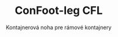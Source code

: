 ---
title: "ConFoot-leg CFL"
subtitle: "Kontajnerová noha pre rámové kontajnery"
mainImage: "/images/products/confoot-leg-cfl-main.jpg"
gallery:
  - "/images/products/confoot-leg-cfl-1.jpg"
  - "/images/products/confoot-leg-cfl-2.jpg"
  - "/images/products/confoot-leg-cfl-3.jpg"
shortDescription: "ConFoot-leg CFL je navrhnutý špeciálne pre rámované kontajnery, dokonale sedí na rámoch, čo umožňuje používanie kontajnerov ako úložných priestorov pre kvapaliny a iné materiály."
technicalDescription: "Model CFL je konštruovaný pre guľaté kontajnery, ktoré sa používajú na prepravu kvapalín vyžadujúcich odolnosť voči vysokému tlaku, pretože guľový tvar najlepšie rozdeľuje tlak, avšak potrebuje okolo seba rámy, aby bol prepraviteľný."
videoID: "C2KwnEb-npU"
faq:
  - question: "Čo je ConFoot-leg CFL?"
    answer: |
      ConFoot-leg CFL je navrhnutý špeciálne pre rámované kontajnery, dokonale sedí na rámoch, čo umožňuje používanie kontajnerov ako úložných priestorov pre kvapaliny a iné materiály.
  - question: "Ako funguje ConFoot-leg CFL?"
    answer: |
      ConFoot-leg CFL sa bezpečne prispôsobí rámom guľatých kontajnerov, poskytuje stabilnú podporu a umožňuje používanie kontajnera ako nádrže na kvapaliny pri vysokej tlaku. Nohy sú navrhnuté tak, aby odolávali tlaku a poskytli stabilný základ pre prepravu.
specifications:
  - name: "Hmotnosť"
    value: "24 kg na nohu"
  - name: "Nosnosť"
    value: "30 ton"
  - name: "Rozsah nastaviteľnosti"
    value: "1 043 mm až 1 448 mm"
  - name: "Materiál"
    value: "Oceľ vysokej kvality"
price: "3.500 EUR"
priceVAT: "4.235 EUR"
pricingNotes: "K dispozícii sú objemové zľavy. Pre viac informácií nás kontaktujte."
buyLink: "/contact"
howToUse: |
  1. Umiestnite nohu CFL do rohu rámu kontajnera
  2. Zapojte zaisťovací mechanizmus
  3. Ak je to potrebné, nastavte výšku v rozsahu od 1 043 mm do 1 448 mm
  4. Opakujte pre všetky potrebné rohy
  5. Spustite príves a odjazdite, pričom kontajner nechajte na nohách
benefits:
  - title: "Dokonalé prispôsobenie rámu"
    description: "Navrhnutý tak, aby dokonale sedel na rámy guľatých kontajnerov."
  - title: "Úložisko pre kvapaliny"
    description: "Umožňuje používanie kontajnerov ako úložných priestorov pre kvapaliny vyžadujúce odolnosť voči vysokému tlaku."
  - title: "Špecializovaný dizajn"
    description: "Navrhnutý špeciálne pre jedinečné požiadavky rámovaných kontajnerov."
  - title: "Univerzálne využitie"
    description: "Vhodný pre rôzne odvetvia, ktoré vyžadujú špecializované uloženie a manipuláciu s kontajnermi."
  - title: "Okamžitá mobilita"
    description: "Kontajnery sú vždy pripravené na prepravu - jednoducho pripojte príves pod kontajner a pokračujte v ceste."
  - title: "Optimalizácia nákladov"
    description: "Optimalizuje náklady a čas tým, že umožňuje špecializovanú manipuláciu s kontajnermi bez potreby ďalšieho vybavenia."
articleContent: |
  ## Čo je ConFoot-leg CFL?

  ConFoot-leg CFL je špecializované riešenie nohy kontajnera, navrhnuté špeciálne pre rámované kontajnery. Na rozdiel od štandardných prepravných kontajnerov, guľaté kontajnery používané na prepravu kvapalín vyžadujúcich odolnosť voči vysokému tlaku potrebujú rámy okolo seba, aby boli prepraviteľné, pretože guľový tvar najlepšie rozdeľuje tlak. Model CFL je navrhnutý tak, aby dokonale zapadol do týchto rámov, čo umožňuje, aby tieto špecializované kontajnery boli používané ako úložné priestory pre kvapaliny a iné materiály, ktoré vyžadujú odolnosť voči tlaku.

  ## Kľúčové výhody pre špecializovanú manipuláciu s kontajnermi

  ConFoot-leg CFL poskytuje významné prevádzkové výhody pre firmy, ktoré manipulujú s rámovanými kontajnermi, najmä tými používanými na prepravu a skladovanie kvapalín. Umožnením umiestnenia týchto špecializovaných kontajnerov na nohy môžete vytvárať flexibilné úložné riešenia pre kvapaliny a iné materiály citlivé na tlak bez potreby trvalej infraštruktúry.

  Model CFL umožňuje podnikom optimalizovať ich špecializované operácie s kontajnermi, pričom poskytuje spôsob, ako bezpečne podoprieť rámované kontajnery počas nakladania, vykladania a skladovania. Táto všestrannosť robí z modelu CFL ideálne riešenie pre odvetvia, ktoré sa spoliehajú na prepravu a skladovanie kvapalín a iných materiálov vyžadujúcich kontajnery odolné voči tlaku.

  ## Ako to funguje

  ConFoot-leg CFL sa bezpečne upevňuje na rámy špecializovaných kontajnerov a poskytuje stabilnú oporu, kým je kontajner umiestnený na nakladanie, vykladanie alebo skladovanie. Nohy majú nastavitelný rozsah od 1 043 mm do 1 448 mm, čo umožňuje univerzálne umiestnenie v rôznych prevádzkových prostrediach. Každá noha váži 24 kg, čo z nich robí ľahko manipulovateľný prvok pre operátorov, a zároveň systém poskytuje značnú nosnosť 30 ton.

  Inštalačný proces je jednoduchý:
  1. Umiestnite nohy CFL do rohov rámu kontajnera
  2. Zapojte zaisťovací mechanizmus na upevnenie nôh
  3. Nastavte výšku podľa vašich konkrétnych požiadaviek
  4. Spustite príves a odjazdite, pričom kontajner nechajte bezpečne podopretý na nohách

  Keď nastane čas premiestniť kontajner, jednoducho pripojte príves pod neho, upevnite kontajner na príves a odstráňte nohy, aby ste mohli pokračovať v ceste.

  ## Aplikácie ConFoot-leg CFL

  ### Chemický priemysel
  Chemický priemysel má výrazný prospech zo schopnosti CFL bezpečne podopierať kontajnery používané na skladovanie a prepravu chemikálií a kvapalných materiálov. Umožňovaním umiestnenia týchto špecializovaných kontajnerov na nohy môžu spoločnosti vytvárať flexibilné úložné riešenia, ktoré zachovávajú integritu materiálov citlivých na tlak a zároveň optimalizujú využitie priestoru.

  ### Ropa a plyn
  V odvetví ropy a plynu poskytuje CFL cennú flexibilitu pri manipulácii s kontajnermi používanými pre rôzne ropné produkty. Schopnosť bezpečne umiestniť tieto kontajnery na nohy umožňuje efektívnejšie nakladanie a vykladanie, ako aj vytváranie dočasnej skladovej kapacity počas špičkových prevádzkových období.

  ### Potravinársky a nápojový priemysel
  Potravinársky a nápojový priemysel môže využiť nohy CFL pre kontajnery používané pri preprave a skladovaní tekutých potravín. Stabilita a spoľahlivosť systému zabezpečuje, že tieto citlivé materiály môžu byť bezpečne manipulované a skladované bez rizika kontaminácie alebo poškodenia.

  ### Úprava a dodávka vody
  Prevádzka úpravy a dodávky vody môže ťažiť zo schopnosti CFL podopierať kontajnery používané na skladovanie a prepravu chemikálií na úpravu vody a iných kvapalných materiálov. Táto schopnosť umožňuje flexibilnejšie a efektívnejšie riadenie týchto dôležitých zdrojov.

  ## Technické špecifikácie

  - **Nosnosť**: 30 ton
  - **Hmotnosť**: 24 kg na nohu
  - **Rozsah nastavenia**: 1 043 mm až 1 448 mm
  - **Materiál**: Oceľ vysokej kvality s odolnou úpravou
  - **Kompatibilita**: Špecializované rámované kontajnery, najmä tie navrhnuté pre prepravu kvapalín

  ConFoot-leg CFL predstavuje špecializované riešenie pre manipuláciu s rámovanými kontajnermi, ktoré podnikom ponúka spôsob, ako optimalizovať svoje operácie s guľatými kontajnermi používanými pre kvapaliny a iné materiály vyžadujúce odolnosť voči tlaku. Umožnením bezpečného podopierania týchto špecializovaných kontajnerov na nohách pomáha CFL podnikom dosiahnuť väčšiu efektívnosť a flexibilitu v manipulácii s kontajnermi.
---